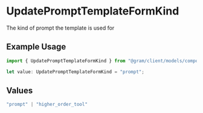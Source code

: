 # UpdatePromptTemplateFormKind

The kind of prompt the template is used for

## Example Usage

```typescript
import { UpdatePromptTemplateFormKind } from "@gram/client/models/components";

let value: UpdatePromptTemplateFormKind = "prompt";
```

## Values

```typescript
"prompt" | "higher_order_tool"
```